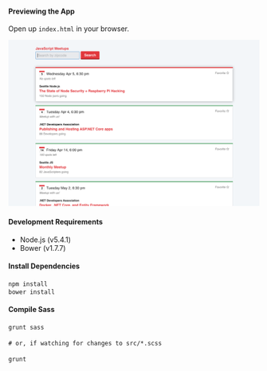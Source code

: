 #### Previewing the App
Open up `index.html` in your browser.

![A preview of the app](screenshot.png)

#### Development Requirements
- Node.js (v5.4.1)
- Bower (v1.7.7)

#### Install Dependencies
```shell
npm install
bower install
```

#### Compile Sass
```shell
grunt sass

# or, if watching for changes to src/*.scss

grunt
```

